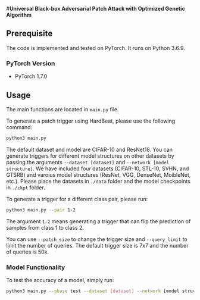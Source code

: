 #**Universal Black-box Adversarial Patch Attack with Optimized Genetic Algorithm**

## Prerequisite

The code is implemented and tested on PyTorch. It runs on Python 3.6.9.

### PyTorch Version

* PyTorch 1.7.0

## Usage

The main functions are located in `main.py` file.

To generate a patch trigger using HardBeat, please use the following command:

   ```bash
   python3 main.py
   ```

The default dataset and model are CIFAR-10 and ResNet18. You can generate triggers for different model structures on other datasets by passing the arguments `--dataset [dataset]` and `--network [model structure]`. We have included four datasets (CIFAR-10, STL-10, SVHN, and GTSRB) and varoius model structures (ResNet, VGG, DenseNet, MoibleNet, etc.). Please place the datasets in `./data` folder and the model checkpoints in `./ckpt` folder.

To generate a trigger for a different class pair, please run:

   ```bash
   python3 main.py --pair 1-2
   ```

The argument `1-2` means generating a trigger that can flip the prediction of samples from class 1 to class 2.

You can use `--patch_size` to change the trigger size and `--query_limit` to limit the number of queries. The default trigger size is 7x7 and the number of queries is 50k.

### Model Functionality

To test the accuracy of a model, simply run:

   ```bash
   python3 main.py --phase test --dataset [dataset] --network [model structure]
   ```


